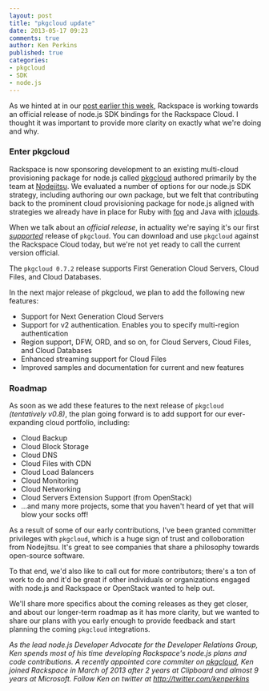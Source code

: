 ```yaml
---
layout: post
title: "pkgcloud update"
date: 2013-05-17 09:23
comments: true
author: Ken Perkins
published: true
categories: 
- pkgcloud
- SDK
- node.js
---
```

As we hinted at in our [post earlier this week](http://devops.rackspace.com/release-of-pkgcloud.html), Rackspace is working towards an official release of node.js SDK bindings for the Rackspace Cloud. I thought it was important to provide more clarity on exactly what we're doing and why. 

### Enter pkgcloud

Rackspace is now sponsoring development to an existing multi-cloud provisioning package for node.js called [pkgcloud](https://github.com/nodejitsu/pkgcloud) authored primarily by the team at [Nodejitsu](http://nodejitsu.com). We evaluated a number of options for our node.js SDK strategy, including authoring our own package, but we felt that contributing back to the prominent cloud provisioning package for node.js aligned with strategies we already have in place for Ruby with [fog](https://github.com/fog/fog) and Java with [jclouds](https://github.com/jclouds/jclouds).

When we talk about an *official release*, in actuality we're saying it's our first [*supported*](http://www.rackspace.com/blog/rackspace-developer-support-fanatical-support-for-your-code/) release of `pkgcloud`. You can download and use `pkgcloud` against the Rackspace Cloud today, but we're not yet ready to call the current version official. 

The `pkgcloud 0.7.2` release supports First Generation Cloud Servers, Cloud Files, and Cloud Databases.<!-- more --> 

In the next major release of pkgcloud, we plan to add the following new features:

* Support for Next Generation Cloud Servers
* Support for v2 authentication. Enables you to specify multi-region authentication
* Region support, DFW, ORD, and so on, for Cloud Servers, Cloud Files, and Cloud Databases
* Enhanced streaming support for Cloud Files
* Improved samples and documentation for current and new features

### Roadmap

As soon as we add these features to the next release of `pkgcloud` *(tentatively v0.8)*, the plan going forward is to add support for our ever-expanding cloud portfolio, including:

* Cloud Backup
* Cloud Block Storage
* Cloud DNS
* Cloud Files with CDN
* Cloud Load Balancers
* Cloud Monitoring
* Cloud Networking
* Cloud Servers Extension Support (from OpenStack)
* ...and many more projects, some that you haven't heard of yet that will blow your socks off!

As a result of some of our early contributions, I've been granted committer privileges with `pkgcloud`, which is a huge sign of trust and colloboration from Nodejitsu. It's great to see companies that share a philosophy towards open-source software.

To that end, we'd also like to call out for more contributors; there's a ton of work to do and it'd be great if other individuals or organizations engaged with node.js and Rackspace or OpenStack wanted to help out. 

We'll share more specifics about the coming releases as they get closer, and about our longer-term roadmap as it has more clarity, but we wanted to share our plans with you early enough to provide feedback and start planning the coming `pkgcloud` integrations.

_As the lead node.js Developer Advocate for the Developer Relations Group, Ken spends most of his time developing Rackspace's node.js plans and code contributions. A recently appointed core commiter on [pkgcloud](https://github.com/nodejitsu/pkgcloud), Ken joined Rackspace in March of 2013 after 2 years at Clipboard and almost 9 years at Microsoft. Follow Ken on twitter at <http://twitter.com/kenperkins>_
